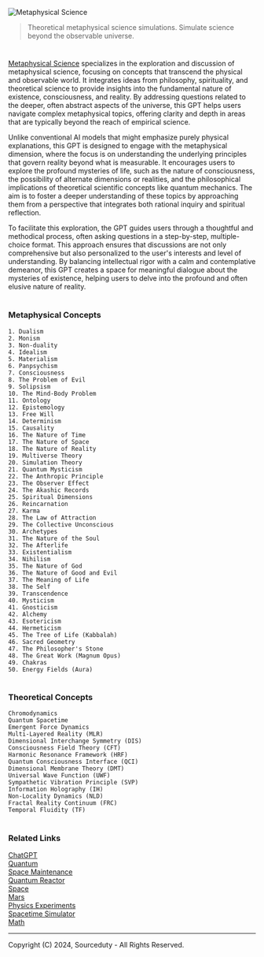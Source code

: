 ![Metaphysical Science](https://github.com/user-attachments/assets/6e35ed51-3cc4-4d63-bcb2-8afa2a20f612)

> Theoretical metaphysical science simulations. Simulate science beyond the observable universe.

#

[Metaphysical Science](https://chatgpt.com/g/g-fY8HgnZj9-metaphysical-science) specializes in the exploration and discussion of metaphysical science, focusing on concepts that transcend the physical and observable world. It integrates ideas from philosophy, spirituality, and theoretical science to provide insights into the fundamental nature of existence, consciousness, and reality. By addressing questions related to the deeper, often abstract aspects of the universe, this GPT helps users navigate complex metaphysical topics, offering clarity and depth in areas that are typically beyond the reach of empirical science.

Unlike conventional AI models that might emphasize purely physical explanations, this GPT is designed to engage with the metaphysical dimension, where the focus is on understanding the underlying principles that govern reality beyond what is measurable. It encourages users to explore the profound mysteries of life, such as the nature of consciousness, the possibility of alternate dimensions or realities, and the philosophical implications of theoretical scientific concepts like quantum mechanics. The aim is to foster a deeper understanding of these topics by approaching them from a perspective that integrates both rational inquiry and spiritual reflection.

To facilitate this exploration, the GPT guides users through a thoughtful and methodical process, often asking questions in a step-by-step, multiple-choice format. This approach ensures that discussions are not only comprehensive but also personalized to the user's interests and level of understanding. By balancing intellectual rigor with a calm and contemplative demeanor, this GPT creates a space for meaningful dialogue about the mysteries of existence, helping users to delve into the profound and often elusive nature of reality.

#
### Metaphysical Concepts

```
1. Dualism
2. Monism
3. Non-duality
4. Idealism
5. Materialism
6. Panpsychism
7. Consciousness
8. The Problem of Evil
9. Solipsism
10. The Mind-Body Problem
11. Ontology
12. Epistemology
13. Free Will
14. Determinism
15. Causality
16. The Nature of Time
17. The Nature of Space
18. The Nature of Reality
19. Multiverse Theory
20. Simulation Theory
21. Quantum Mysticism
22. The Anthropic Principle
23. The Observer Effect
24. The Akashic Records
25. Spiritual Dimensions
26. Reincarnation
27. Karma
28. The Law of Attraction
29. The Collective Unconscious
30. Archetypes
31. The Nature of the Soul
32. The Afterlife
33. Existentialism
34. Nihilism
35. The Nature of God
36. The Nature of Good and Evil
37. The Meaning of Life
38. The Self
39. Transcendence
40. Mysticism
41. Gnosticism
42. Alchemy
43. Esotericism
44. Hermeticism
45. The Tree of Life (Kabbalah)
46. Sacred Geometry
47. The Philosopher's Stone
48. The Great Work (Magnum Opus)
49. Chakras
50. Energy Fields (Aura)
```

#
### Theoretical Concepts

```
Chromodynamics
Quantum Spacetime
Emergent Force Dynamics
Multi-Layered Reality (MLR)
Dimensional Interchange Symmetry (DIS)
Consciousness Field Theory (CFT)
Harmonic Resonance Framework (HRF)
Quantum Consciousness Interface (QCI)
Dimensional Membrane Theory (DMT)
Universal Wave Function (UWF)
Sympathetic Vibration Principle (SVP)
Information Holography (IH)
Non-Locality Dynamics (NLD)
Fractal Reality Continuum (FRC)
Temporal Fluidity (TF)
```

#
### Related Links

[ChatGPT](https://github.com/sourceduty/ChatGPT)
<br>
[Quantum](https://github.com/sourceduty/Quantum)
<br>
[Space Maintenance](https://github.com/sourceduty/Space_Maintenance)
<br>
[Quantum Reactor](https://github.com/sourceduty/Quantum_Reactor)
<br>
[Space](https://github.com/sourceduty/Space)
<br>
[Mars](https://github.com/sourceduty/Mars)
<br>
[Physics Experiments](https://github.com/sourceduty/Physics_Experiments)
<br>
[Spacetime Simulator](https://github.com/sourceduty/Spacetime_Simulator)
<br>
[Math](https://github.com/sourceduty/Math)

***
Copyright (C) 2024, Sourceduty - All Rights Reserved.

